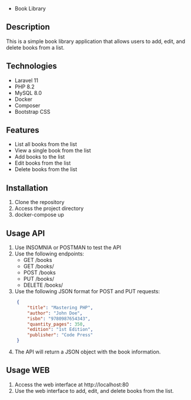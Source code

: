 * Book Library

## Description

This is a simple book library application that allows users to add, edit, and delete books from a list.

## Technologies

* Laravel 11
* PHP 8.2
* MySQL 8.0
* Docker
* Composer
* Bootstrap CSS

## Features

* List all books from the list
* View a single book from the list
* Add books to the list
* Edit books from the list
* Delete books from the list

## Installation

1. Clone the repository
2. Access the project directory
3. docker-compose up

## Usage API

1. Use INSOMNIA or POSTMAN to test the API
2. Use the following endpoints:
    - GET /books
    - GET /books/<id>
    - POST /books
    - PUT /books/<id>
    - DELETE /books/<id>
3. Use the following JSON format for POST and PUT requests:

```json
    {
        "title": "Mastering PHP",
        "author": "John Doe",
        "isbn": "9780987654343",
        "quantity_pages": 350,
        "edition": "1st Edition",
        "publisher": "Code Press"
    }
```

4. The API will return a JSON object with the book information.

## Usage WEB

1. Access the web interface at http://localhost:80
2. Use the web interface to add, edit, and delete books from the list.
